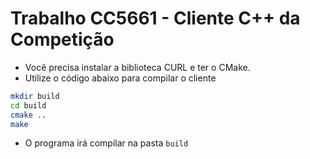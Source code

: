 Trabalho CC5661 - Cliente C++ da Competição
===========================================

- Você precisa instalar a biblioteca CURL e ter o CMake.
- Utilize o código abaixo para compilar o cliente
```bash
mkdir build
cd build
cmake ..
make 
```
- O programa irá compilar na pasta `build`
